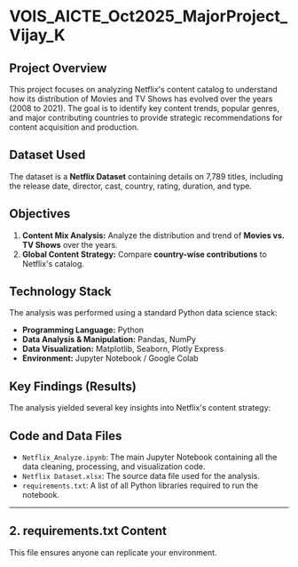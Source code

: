 # VOIS_AICTE_Oct2025_MajorProject_Vijay_K

## Project Overview

This project focuses on analyzing Netflix's content catalog to understand how its distribution of Movies and TV Shows has evolved over the years (2008 to 2021). The goal is to identify key content trends, popular genres, and major contributing countries to provide strategic recommendations for content acquisition and production.

## Dataset Used
The dataset is a **Netflix Dataset** containing details on 7,789 titles, including the release date, director, cast, country, rating, duration, and type.

## Objectives 
1.  **Content Mix Analysis:** Analyze the distribution and trend of **Movies vs. TV Shows** over the years.
2.  **Global Content Strategy:** Compare **country-wise contributions** to Netflix's catalog.

## Technology Stack 
The analysis was performed using a standard Python data science stack:

* **Programming Language:** Python
* **Data Analysis & Manipulation:** Pandas, NumPy
* **Data Visualization:** Matplotlib, Seaborn, Plotly Express
* **Environment:** Jupyter Notebook / Google Colab

## Key Findings (Results)

The analysis yielded several key insights into Netflix's content strategy:

## Code and Data Files
* `Netflix_Analyze.ipynb`: The main Jupyter Notebook containing all the data cleaning, processing, and visualization code.
* `Netflix Dataset.xlsx`: The source data file used for the analysis.
* `requirements.txt`: A list of all Python libraries required to run the notebook.

---

## 2. requirements.txt Content

This file ensures anyone can replicate your environment.
